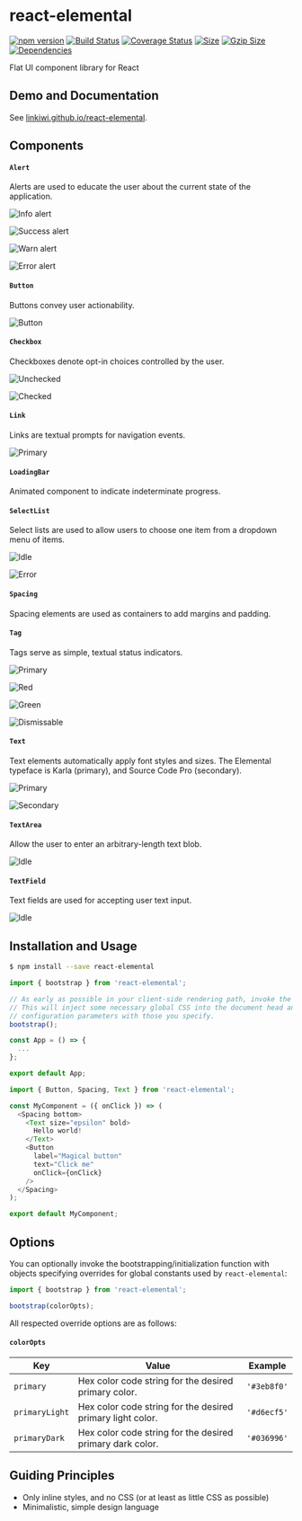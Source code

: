 # react-elemental

[![npm version](https://badge.fury.io/js/react-elemental.svg)](https://badge.fury.io/js/react-elemental)
[![Build Status](https://travis-ci.org/LINKIWI/react-elemental.svg?branch=master)](https://travis-ci.org/LINKIWI/react-elemental)
[![Coverage Status](https://coveralls.io/repos/github/LINKIWI/react-elemental/badge.svg?branch=master)](https://coveralls.io/github/LINKIWI/react-elemental?branch=master)
[![Size](http://img.badgesize.io/LINKIWI/react-elemental/gh-pages/react-elemental.js.svg)](https://github.com/LINKIWI/react-elemental/blob/gh-pages/react-elemental.js)
[![Gzip Size](http://img.badgesize.io/LINKIWI/react-elemental/gh-pages/react-elemental.js.svg?compression=gzip)](https://github.com/LINKIWI/react-elemental/blob/gh-pages/react-elemental.js)
[![Dependencies](https://david-dm.org/LINKIWI/react-elemental.svg)](https://david-dm.org/LINKIWI/react-elemental)

Flat UI component library for React

## Demo and Documentation

See [linkiwi.github.io/react-elemental](https://linkiwi.github.io/react-elemental).

## Components

#### `Alert`

Alerts are used to educate the user about the current state of the application.

![Info alert](https://linkiwi.github.io/react-elemental/images/alert/info.png)

![Success alert](https://linkiwi.github.io/react-elemental/images/alert/success.png)

![Warn alert](https://linkiwi.github.io/react-elemental/images/alert/warn.png)

![Error alert](https://linkiwi.github.io/react-elemental/images/alert/error.png)

#### `Button`

Buttons convey user actionability.

![Button](https://linkiwi.github.io/react-elemental/images/button/beta.png)

#### `Checkbox`

Checkboxes denote opt-in choices controlled by the user.

![Unchecked](https://linkiwi.github.io/react-elemental/images/checkbox/unchecked.png)

![Checked](https://linkiwi.github.io/react-elemental/images/checkbox/checked.png)

#### `Link`

Links are textual prompts for navigation events.

![Primary](https://linkiwi.github.io/react-elemental/images/link/primary.png)

#### `LoadingBar`

Animated component to indicate indeterminate progress.

#### `SelectList`

Select lists are used to allow users to choose one item from a dropdown menu of items.

![Idle](https://linkiwi.github.io/react-elemental/images/select-list/idle.png)

![Error](https://linkiwi.github.io/react-elemental/images/select-list/error.png)

#### `Spacing`

Spacing elements are used as containers to add margins and padding.

#### `Tag`

Tags serve as simple, textual status indicators.

![Primary](https://linkiwi.github.io/react-elemental/images/tag/primary.png)

![Red](https://linkiwi.github.io/react-elemental/images/tag/red.png)

![Green](https://linkiwi.github.io/react-elemental/images/tag/green.png)

![Dismissable](https://linkiwi.github.io/react-elemental/images/tag/dismissable.png)

#### `Text`

Text elements automatically apply font styles and sizes. The Elemental typeface is Karla (primary),
and Source Code Pro (secondary).

![Primary](https://linkiwi.github.io/react-elemental/images/text/primary.png)

![Secondary](https://linkiwi.github.io/react-elemental/images/text/secondary.png)

#### `TextArea`

Allow the user to enter an arbitrary-length text blob.

![Idle](https://linkiwi.github.io/react-elemental/images/text-area/idle.png)

#### `TextField`

Text fields are used for accepting user text input.

![Idle](https://linkiwi.github.io/react-elemental/images/text-field/idle.png)

## Installation and Usage

```bash
$ npm install --save react-elemental
```

```javascript
import { bootstrap } from 'react-elemental';

// As early as possible in your client-side rendering path, invoke the bootstrapping function.
// This will inject some necessary global CSS into the document head and override default
// configuration parameters with those you specify.
bootstrap();

const App = () => {
  ...
};

export default App;
```

```javascript
import { Button, Spacing, Text } from 'react-elemental';

const MyComponent = ({ onClick }) => (
  <Spacing bottom>
    <Text size="epsilon" bold>
      Hello world!
    </Text>
    <Button
      label="Magical button"
      text="Click me"
      onClick={onClick}
    />
  </Spacing>
);

export default MyComponent;
```

## Options

You can optionally invoke the bootstrapping/initialization function with objects specifying
overrides for global constants used by `react-elemental`:

```javascript
import { bootstrap } from 'react-elemental';

bootstrap(colorOpts);
```

All respected override options are as follows:

#### `colorOpts`

|Key|Value|Example|
|-|-|-|
|`primary`|Hex color code string for the desired primary color.|`'#3eb8f0'`|
|`primaryLight`|Hex color code string for the desired primary light color.|`'#d6ecf5'`|
|`primaryDark`|Hex color code string for the desired primary dark color.|`'#036996'`|

## Guiding Principles

* Only inline styles, and no CSS (or at least as little CSS as possible)
* Minimalistic, simple design language
